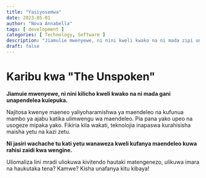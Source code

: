 ```yaml
---
title: "Yasiyosemwa"
date: 2023-05-01
author: "Nova Annabella"
tags: [ development ]
categories: [ Technology, Software ]
description: "Jiamulie mwenyewe, ni nini kweli kwako na ni mada zipi unapendelea kuachana nazo"
draft: false
---
```



# Karibu kwa "The Unspoken"

**Jiamuie mwenyewe, ni nini kilicho kweli kwako na ni mada gani unapendelea kuiepuka.**

Najitosa kwenye maeneo yaliyoharamishwa ya maendeleo na kufunua mambo ya ajabu katika ulimwengu wa maendeleo.
Pia pana yako upeo na usogeze mipaka yako.
Fikiria kila wakati, teknolojia inapaswa kurahisisha maisha yetu na kazi zetu.

**Ni jasiri wachache tu kati yetu wanaweza kweli kufanya maendeleo kuwa rahisi zaidi kwa wengine.**

Uliomaliza lini mradi uliokuwa kivitendo hautaki matengenezo, ulikuwa imara na haukutaka tena?
Kamwe? Kisha unafanya kitu kibaya!
